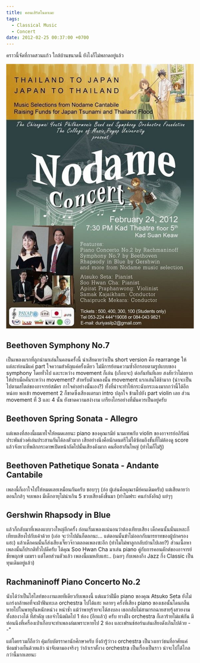 ```yaml
---
title: คอนเสิร์ตโนดาเมะ
tags:
  - Classical Music
  - Concert
date: 2012-02-25 00:37:00 +0700
---
```


คราวนี้จัดที่กาดสวนแก้ว ใกล้บ้านขนาดนี้ ยังไงก็ไม่พลาดอยู่แล้ว

![](/images/poster/nodame-concert.jpg)

## Beethoven Symphony No.7

เป็นเพลงแรกที่ถูกนำมาเล่นในคอนครั้งนี้ น่าเสียดายว่าเป็น short version คือ rearrange ให้แต่ละท่อนมีแค่ part ใจความสำคัญแค่ครั้งเดียว ไม่มีการย้อนความซ้ำอีกรอบตามรูปแบบของ symphony โดยทั่วไป และระหว่าง movement ก็เล่น (เกือบจะ) ต่อกันทันทีเลย สงสัยว่าไม่อยากให้ปรบมือคั่นระหว่าง movement? สำหรับตัวเพลงนั้น movement แรกเล่นได้ช้ามาก (น่าจะเป็นไปตามสไตล์ของอาจารย์สมัคร กาใจคำอย่างนั้นเอง?) ทั้งที่น่าจะทำให้กระฉับกระเฉงมากกว่านี้ได้อีกหน่อย พอเข้า movement 2 ก็ขาดซึ่งเสียงแตรมา intro ปลุกใจ ข้ามไปยัง part violin เลย ส่วน movement ที่ 3 และ 4 นั้น ยังขาดความสง่างาม เกรียงไกรอย่างที่มันควรเป็นอยู่ครับ


## Beethoven Spring Sonata - Allegro

แต่เพลงที่สองนี้ผมเทใจให้หมดเลยนะ piano ของคุณเรมีย์ นามเทพกับ violin ของอาจารย์อภิรัตน์ ประพันธ์วงศ์เล่นประสานกันได้ลงตัวมาก เสียอย่างนึงคือนักดนตรีไม่ได้ซ้อมถึงขั้นที่ไม่ต้องดู score แล้วจังหวะที่พลิกกระดาษเปิดหน้าถัดไปนั้นเสียงดังมาก คนฮือฮากันใหญ่ (ทำไมก็ไม่รู้)


## Beethoven Pathetique Sonata - Andante Cantabile

เพลงนี้ก็เอาใจไปให้หมดเลยเหมือนกันครับ ชอบๆๆ (อ๋อ ผู้เล่นคือคุณเรมีย์คนเดิมครับ) แต่เสียดายว่าตอนใกล้ๆ จบเพลง มีเด็กอายุไม่น่าเกิน 5 ขวบเสียงดังขึ้นมา (ทำไมฟระ คนกำลังอิน) แย่ๆๆ


## Gershwin Rhapsody in Blue

แล้วก็กลับมาที่เพลงแบบวงใหญ่อีกครั้ง ก่อนเริ่มเพลงแน่นอนว่าต้องเทียบเสียง เด็กคนนั้นนั่นแหละก็เทียบเสียงไปกับเค้าด้วย (เอ่อ จะว่าไปมันก็ตลกนะ...  แต่ตอนนั้นขำไม่ออกกับมารยาทของผู้ปกครองแฮะ) แล้วเด็กคนนั้นก็ส่งเสียงเจี๊ยวจ๊าวตลอดเพลงซะอีก (ทำไมไม่พาลูกกลับบ้านไปเลย?) ส่วนเนื้อหาเพลงนั้นก็ปรกติทั่วไปดีครับ ได้คุณ Soo Hwan Cha มาเล่น piano คู่กับการคอนดักต์ของอาจารย์ชัยพฤกษ์ เมฆรา แต่โดยส่วนตัวแล้ว เพลงนี้ผมหลับแฮะ.. (เฉยๆ กับเพลงกึง Jazz กึ่ง Classic เป็นทุนเดิมอยู่แล้ว)


## Rachmaninoff Piano Concerto No.2

นับได้ว่าเป็นไฮไลท์ของงานเลยทีเดียวกับเพลงนี้ แต่ผมว่าฝีมือ piano ของคุณ Atsuko Seta ยังไม่แกร่งกล้าพอที่จะฝ่าฟันทะเล orchestra ไปได้แฮะ หลายๆ ครั้งที่เสียง piano ของเธอนั้นโดนกลืนหายไปในพายุอันหนักหน่วง หนำซ้ำ แม้ว่าพายุร้ายจะได้สงบลง เธอกลับไม่สามารถฉายสายรุ้งสวยงามทั้งสองวงได้ ที่สำคัญ เธอจำโน้ตผิดไป 1 ห้อง (อีกแล้ว) ครับ ทางฝั่ง orchestra ก็เลวร้ายไม่แพ้กัน มีท่อนนึงที่เครื่องเป่าเกือบจะทำเพลงล่มเพราะหายไป 2 ห้อง และเฟรนช์ฮอร์นเล่นเสียงดังเกินไปด้วย - -"

แต่โดยรวมก็ถือว่า คุ้มกับบัตรราคานักศึกษาครับ ยิ่งถ้ารู้ว่าวง orchestra เป็นวงเยาว์ชนที่อาศัยแค่ซ้อมช่วงเย็นด้วยแล้ว น่าจับตามองจริงๆ ว่าถ้าเราตั้งวง orchestra เป็นเรื่องเป็นราว น่าจะไปได้ไกลกว่านี้มากเลยนะ
